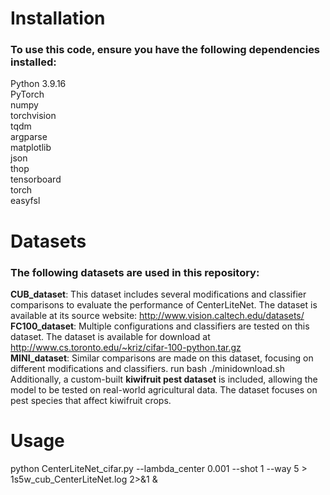 # Installation
### To use this code, ensure you have the following dependencies installed:  
Python 3.9.16  
PyTorch  
numpy  
torchvision  
tqdm  
argparse  
matplotlib  
json  
thop  
tensorboard  
torch  
easyfsl

# Datasets
### The following datasets are used in this repository:  
**CUB_dataset**: This dataset includes several modifications and classifier comparisons to evaluate the performance of CenterLiteNet. The dataset is available at its source website: http://www.vision.caltech.edu/datasets/  
**FC100_dataset**: Multiple configurations and classifiers are tested on this dataset. The dataset is available for download at http://www.cs.toronto.edu/~kriz/cifar-100-python.tar.gz  
**MINI_dataset**: Similar comparisons are made on this dataset, focusing on different modifications and classifiers.  run bash ./minidownload.sh  
Additionally, a custom-built **kiwifruit pest dataset** is included, allowing the model to be tested on real-world agricultural data. The dataset focuses on pest species that affect kiwifruit crops.
# Usage
python CenterLiteNet_cifar.py --lambda_center 0.001 --shot 1 --way 5 > 1s5w_cub_CenterLiteNet.log 2>&1 & 


